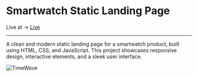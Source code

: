 <h1>Smartwatch Static Landing Page</h1>
Live at ->  <a href="https://anca200.github.io/SmartWatch-Static-Landing-Page">Live</a>
 <hr/>

 <p>A clean and modern static landing page for a smartwatch product, built using HTML, CSS, and JavaScript. This project showcases responsive design, interactive elements, and a sleek user interface.</p>

 ![TimeWave](https://github.com/user-attachments/assets/2dc4db44-94da-4aa1-a3db-bb7566f14ca6)

